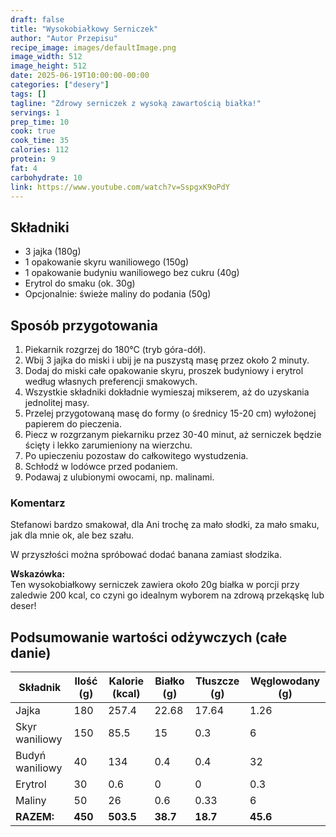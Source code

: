 ```yaml
---
draft: false
title: "Wysokobiałkowy Serniczek"
author: "Autor Przepisu"
recipe_image: images/defaultImage.png
image_width: 512
image_height: 512
date: 2025-06-19T10:00:00-00:00
categories: ["desery"]
tags: []
tagline: "Zdrowy serniczek z wysoką zawartością białka!"
servings: 1
prep_time: 10
cook: true
cook_time: 35
calories: 112
protein: 9
fat: 4
carbohydrate: 10
link: https://www.youtube.com/watch?v=SspgxK9oPdY
---
```


## Składniki
- 3 jajka (180g)
- 1 opakowanie skyru waniliowego (150g)
- 1 opakowanie budyniu waniliowego bez cukru (40g)
- Erytrol do smaku (ok. 30g)
- Opcjonalnie: świeże maliny do podania (50g)

## Sposób przygotowania
1. Piekarnik rozgrzej do 180°C (tryb góra-dół).
2. Wbij 3 jajka do miski i ubij je na puszystą masę przez około 2 minuty.
3. Dodaj do miski całe opakowanie skyru, proszek budyniowy i erytrol według własnych preferencji smakowych.
4. Wszystkie składniki dokładnie wymieszaj mikserem, aż do uzyskania jednolitej masy.
5. Przelej przygotowaną masę do formy (o średnicy 15-20 cm) wyłożonej papierem do pieczenia.
6. Piecz w rozgrzanym piekarniku przez 30-40 minut, aż serniczek będzie ścięty i lekko zarumieniony na wierzchu.
7. Po upieczeniu pozostaw do całkowitego wystudzenia.
8. Schłodź w lodówce przed podaniem.
9. Podawaj z ulubionymi owocami, np. malinami.

### Komentarz
Stefanowi bardzo smakował, dla Ani trochę za mało słodki, za mało smaku, jak dla mnie ok, ale bez szału. 

W przyszłości można spróbować dodać banana zamiast słodzika.

**Wskazówka:**  
Ten wysokobiałkowy serniczek zawiera około 20g białka w porcji przy zaledwie 200 kcal, co czyni go idealnym wyborem na zdrową przekąskę lub deser!

## Podsumowanie wartości odżywczych (całe danie)

| Składnik         | Ilość (g) | Kalorie (kcal) | Białko (g) | Tłuszcze (g) | Węglowodany (g) |
|------------------|-----------|---------------|------------|--------------|-----------------|
| Jajka            | 180       | 257.4         | 22.68      | 17.64        | 1.26            |
| Skyr waniliowy   | 150       | 85.5          | 15         | 0.3          | 6               |
| Budyń waniliowy  | 40        | 134           | 0.4        | 0.4          | 32              |
| Erytrol          | 30        | 0.6           | 0          | 0            | 0.3             |
| Maliny           | 50        | 26            | 0.6        | 0.33         | 6               |
| **RAZEM:**       | **450**   | **503.5**     | **38.7**   | **18.7**     | **45.6**        |

